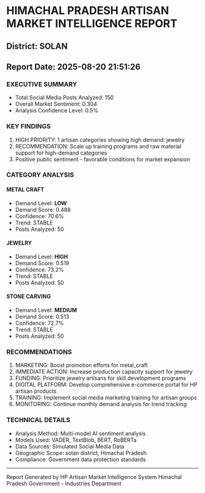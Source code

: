 # HIMACHAL PRADESH ARTISAN MARKET INTELLIGENCE REPORT
## District: SOLAN
## Report Date: 2025-08-20 21:51:26

### EXECUTIVE SUMMARY
- Total Social Media Posts Analyzed: 150
- Overall Market Sentiment: 0.304
- Analysis Confidence Level: 0.5%

### KEY FINDINGS
1. HIGH PRIORITY: 1 artisan categories showing high demand: jewelry
2. RECOMMENDATION: Scale up training programs and raw material support for high-demand categories
3. Positive public sentiment - favorable conditions for market expansion

### CATEGORY ANALYSIS

#### METAL CRAFT
- Demand Level: **LOW**
- Demand Score: 0.488
- Confidence: 70.6%
- Trend: STABLE
- Posts Analyzed: 50

#### JEWELRY
- Demand Level: **HIGH**
- Demand Score: 0.519
- Confidence: 73.2%
- Trend: STABLE
- Posts Analyzed: 50

#### STONE CARVING
- Demand Level: **MEDIUM**
- Demand Score: 0.513
- Confidence: 72.7%
- Trend: STABLE
- Posts Analyzed: 50

### RECOMMENDATIONS
1. MARKETING: Boost promotion efforts for metal_craft
2. IMMEDIATE ACTION: Increase production capacity support for jewelry
3. FUNDING: Prioritize jewelry artisans for skill development programs
4. DIGITAL PLATFORM: Develop comprehensive e-commerce portal for HP artisan products
5. TRAINING: Implement social media marketing training for artisan groups
6. MONITORING: Continue monthly demand analysis for trend tracking

### TECHNICAL DETAILS
- Analysis Method: Multi-model AI sentiment analysis
- Models Used: VADER, TextBlob, BERT, RoBERTa
- Data Sources: Simulated Social Media Data
- Geographic Scope: solan district, Himachal Pradesh
- Compliance: Government data protection standards

---
Report Generated by HP Artisan Market Intelligence System
Himachal Pradesh Government - Industries Department
